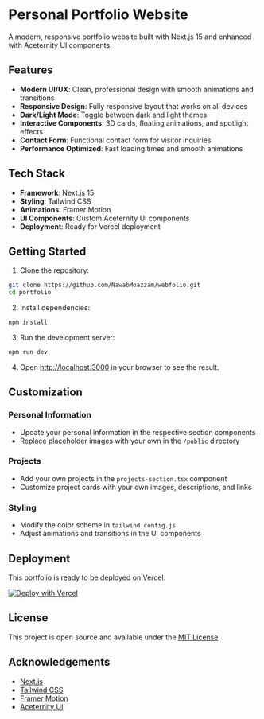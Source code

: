 # Personal Portfolio Website

A modern, responsive portfolio website built with Next.js 15 and enhanced with Aceternity UI components.

<!-- ![Portfolio Logo](public/logo-light.svg) -->

## Features

- **Modern UI/UX**: Clean, professional design with smooth animations and transitions
- **Responsive Design**: Fully responsive layout that works on all devices
- **Dark/Light Mode**: Toggle between dark and light themes
- **Interactive Components**: 3D cards, floating animations, and spotlight effects
- **Contact Form**: Functional contact form for visitor inquiries
- **Performance Optimized**: Fast loading times and smooth animations

## Tech Stack

- **Framework**: Next.js 15
- **Styling**: Tailwind CSS
- **Animations**: Framer Motion
- **UI Components**: Custom Aceternity UI components
- **Deployment**: Ready for Vercel deployment

## Getting Started

1. Clone the repository:
```bash
git clone https://github.com/NawabMoazzam/webfolio.git
cd portfolio
```

2. Install dependencies:
```bash
npm install
```

3. Run the development server:
```bash
npm run dev
```

4. Open [http://localhost:3000](http://localhost:3000) in your browser to see the result.

## Customization

### Personal Information
- Update your personal information in the respective section components
- Replace placeholder images with your own in the `/public` directory

### Projects
- Add your own projects in the `projects-section.tsx` component
- Customize project cards with your own images, descriptions, and links

### Styling
- Modify the color scheme in `tailwind.config.js`
- Adjust animations and transitions in the UI components

## Deployment

This portfolio is ready to be deployed on Vercel:

[![Deploy with Vercel](https://vercel.com/button)](https://vercel.com/new/clone?repository-url=https://github.com/yourusername/portfolio)

## License

This project is open source and available under the [MIT License](LICENSE).

## Acknowledgements

- [Next.js](https://nextjs.org/)
- [Tailwind CSS](https://tailwindcss.com/)
- [Framer Motion](https://www.framer.com/motion/)
- [Aceternity UI](https://ui.aceternity.com/)

